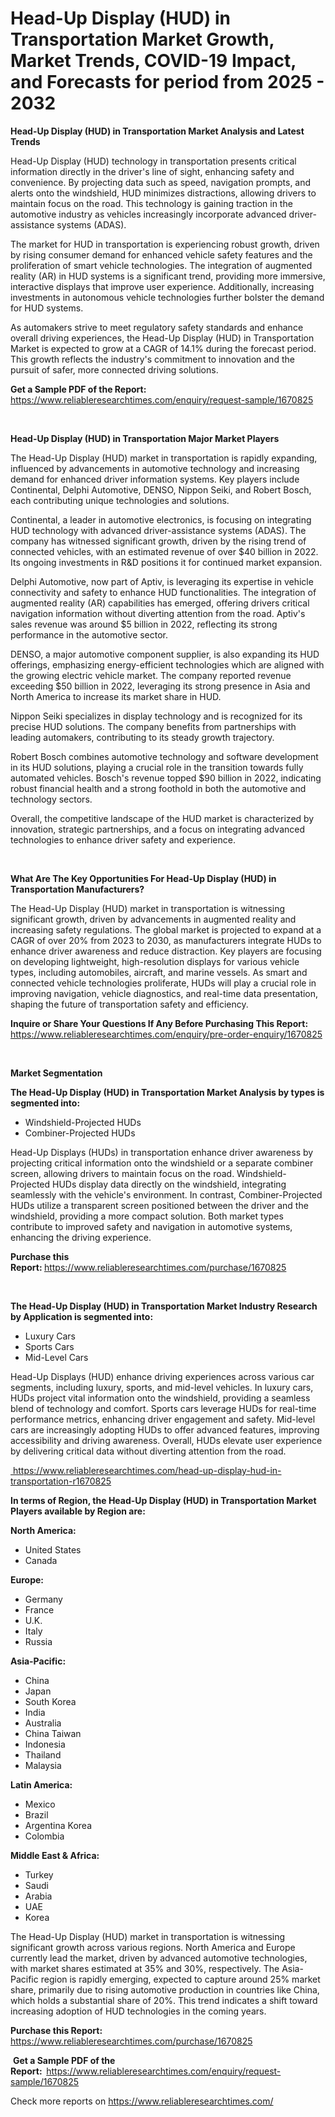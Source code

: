 <p><h1>Head-Up Display (HUD) in Transportation Market Growth, Market Trends, COVID-19 Impact, and Forecasts for period from 2025 - 2032</h1></p><p><strong>Head-Up Display (HUD) in Transportation Market Analysis and Latest Trends</strong></p>
<p><p>Head-Up Display (HUD) technology in transportation presents critical information directly in the driver's line of sight, enhancing safety and convenience. By projecting data such as speed, navigation prompts, and alerts onto the windshield, HUD minimizes distractions, allowing drivers to maintain focus on the road. This technology is gaining traction in the automotive industry as vehicles increasingly incorporate advanced driver-assistance systems (ADAS).</p><p>The market for HUD in transportation is experiencing robust growth, driven by rising consumer demand for enhanced vehicle safety features and the proliferation of smart vehicle technologies. The integration of augmented reality (AR) in HUD systems is a significant trend, providing more immersive, interactive displays that improve user experience. Additionally, increasing investments in autonomous vehicle technologies further bolster the demand for HUD systems.</p><p>As automakers strive to meet regulatory safety standards and enhance overall driving experiences, the Head-Up Display (HUD) in Transportation Market is expected to grow at a CAGR of 14.1% during the forecast period. This growth reflects the industry's commitment to innovation and the pursuit of safer, more connected driving solutions.</p></p>
<p><strong>Get a Sample PDF of the Report:&nbsp;</strong> <a href="https://www.reliableresearchtimes.com/enquiry/request-sample/1670825?utm_campaign=3187&utm_medium=2&utm_source=Github&utm_content=ia&utm_term=25032025&utm_id=head-up-display-hud-in-transportation">https://www.reliableresearchtimes.com/enquiry/request-sample/1670825</a></p>
<p>&nbsp;</p>
<p><strong>Head-Up Display (HUD) in Transportation Major Market Players</strong></p>
<p><p>The Head-Up Display (HUD) market in transportation is rapidly expanding, influenced by advancements in automotive technology and increasing demand for enhanced driver information systems. Key players include Continental, Delphi Automotive, DENSO, Nippon Seiki, and Robert Bosch, each contributing unique technologies and solutions.</p><p>Continental, a leader in automotive electronics, is focusing on integrating HUD technology with advanced driver-assistance systems (ADAS). The company has witnessed significant growth, driven by the rising trend of connected vehicles, with an estimated revenue of over $40 billion in 2022. Its ongoing investments in R&D positions it for continued market expansion.</p><p>Delphi Automotive, now part of Aptiv, is leveraging its expertise in vehicle connectivity and safety to enhance HUD functionalities. The integration of augmented reality (AR) capabilities has emerged, offering drivers critical navigation information without diverting attention from the road. Aptiv's sales revenue was around $5 billion in 2022, reflecting its strong performance in the automotive sector.</p><p>DENSO, a major automotive component supplier, is also expanding its HUD offerings, emphasizing energy-efficient technologies which are aligned with the growing electric vehicle market. The company reported revenue exceeding $50 billion in 2022, leveraging its strong presence in Asia and North America to increase its market share in HUD.</p><p>Nippon Seiki specializes in display technology and is recognized for its precise HUD solutions. The company benefits from partnerships with leading automakers, contributing to its steady growth trajectory.</p><p>Robert Bosch combines automotive technology and software development in its HUD solutions, playing a crucial role in the transition towards fully automated vehicles. Bosch's revenue topped $90 billion in 2022, indicating robust financial health and a strong foothold in both the automotive and technology sectors.</p><p>Overall, the competitive landscape of the HUD market is characterized by innovation, strategic partnerships, and a focus on integrating advanced technologies to enhance driver safety and experience.</p></p>
<p>&nbsp;</p>
<p><strong>What Are The Key Opportunities For Head-Up Display (HUD) in Transportation Manufacturers?</strong></p>
<p><p>The Head-Up Display (HUD) market in transportation is witnessing significant growth, driven by advancements in augmented reality and increasing safety regulations. The global market is projected to expand at a CAGR of over 20% from 2023 to 2030, as manufacturers integrate HUDs to enhance driver awareness and reduce distraction. Key players are focusing on developing lightweight, high-resolution displays for various vehicle types, including automobiles, aircraft, and marine vessels. As smart and connected vehicle technologies proliferate, HUDs will play a crucial role in improving navigation, vehicle diagnostics, and real-time data presentation, shaping the future of transportation safety and efficiency.</p></p>
<p><strong>Inquire or Share Your Questions If Any Before Purchasing This Report:</strong> <a href="https://www.reliableresearchtimes.com/enquiry/pre-order-enquiry/1670825?utm_campaign=3187&utm_medium=2&utm_source=Github&utm_content=ia&utm_term=25032025&utm_id=head-up-display-hud-in-transportation">https://www.reliableresearchtimes.com/enquiry/pre-order-enquiry/1670825</a></p>
<p>&nbsp;</p>
<p><strong>Market Segmentation</strong></p>
<p><strong>The Head-Up Display (HUD) in Transportation Market Analysis by types is segmented into:</strong></p>
<p><ul><li>Windshield-Projected HUDs</li><li>Combiner-Projected HUDs</li></ul></p>
<p><p>Head-Up Displays (HUDs) in transportation enhance driver awareness by projecting critical information onto the windshield or a separate combiner screen, allowing drivers to maintain focus on the road. Windshield-Projected HUDs display data directly on the windshield, integrating seamlessly with the vehicle's environment. In contrast, Combiner-Projected HUDs utilize a transparent screen positioned between the driver and the windshield, providing a more compact solution. Both market types contribute to improved safety and navigation in automotive systems, enhancing the driving experience.</p></p>
<p><strong>Purchase this Report:&nbsp;</strong><a href="https://www.reliableresearchtimes.com/purchase/1670825?utm_campaign=3187&utm_medium=2&utm_source=Github&utm_content=ia&utm_term=25032025&utm_id=head-up-display-hud-in-transportation">https://www.reliableresearchtimes.com/purchase/1670825</a></p>
<p>&nbsp;</p>
<p><strong>The Head-Up Display (HUD) in Transportation Market Industry Research by Application is segmented into:</strong></p>
<p><ul><li>Luxury Cars</li><li>Sports Cars</li><li>Mid-Level Cars</li></ul></p>
<p><p>Head-Up Displays (HUD) enhance driving experiences across various car segments, including luxury, sports, and mid-level vehicles. In luxury cars, HUDs project vital information onto the windshield, providing a seamless blend of technology and comfort. Sports cars leverage HUDs for real-time performance metrics, enhancing driver engagement and safety. Mid-level cars are increasingly adopting HUDs to offer advanced features, improving accessibility and driving awareness. Overall, HUDs elevate user experience by delivering critical data without diverting attention from the road.</p></p>
<p><a href="https://www.reliableresearchtimes.com/head-up-display-hud-in-transportation-r1670825?utm_campaign=3187&utm_medium=2&utm_source=Github&utm_content=ia&utm_term=25032025&utm_id=head-up-display-hud-in-transportation">&nbsp;https://www.reliableresearchtimes.com/head-up-display-hud-in-transportation-r1670825</a></p>
<p><strong>In terms of Region, the Head-Up Display (HUD) in Transportation Market Players available by Region are:</strong></p>
<p>
    <p> <strong> North America: </strong>
        <ul>
            <li>United States</li>
            <li>Canada</li>
        </ul>
        </p> 
    <p> <strong> Europe: </strong>
        <ul>
            <li>Germany</li>
            <li>France</li>
            <li>U.K.</li>
            <li>Italy</li>
            <li>Russia</li>
        </ul>
        </p> 
    <p> <strong> Asia-Pacific: </strong>
        <ul>
            <li>China</li>
            <li>Japan</li>
            <li>South Korea</li>
            <li>India</li>
            <li>Australia</li>
            <li>China Taiwan</li>
            <li>Indonesia</li>
            <li>Thailand</li>
            <li>Malaysia</li>
        </ul>
        </p> 
    <p> <strong> Latin America: </strong>
        <ul>
            <li>Mexico</li>
            <li>Brazil</li>
            <li>Argentina Korea</li>
            <li>Colombia</li>
        </ul>
        </p> 
    <p> <strong> Middle East & Africa: </strong>
        <ul>
            <li>Turkey</li>
            <li>Saudi</li>
            <li>Arabia</li>
            <li>UAE</li>
            <li>Korea</li>
        </ul>
    </p>
    </p>
<p><p>The Head-Up Display (HUD) market in transportation is witnessing significant growth across various regions. North America and Europe currently lead the market, driven by advanced automotive technologies, with market shares estimated at 35% and 30%, respectively. The Asia-Pacific region is rapidly emerging, expected to capture around 25% market share, primarily due to rising automotive production in countries like China, which holds a substantial share of 20%. This trend indicates a shift toward increasing adoption of HUD technologies in the coming years.</p></p>
<p><strong>Purchase this Report: </strong><a href="https://www.reliableresearchtimes.com/purchase/1670825?utm_campaign=3187&utm_medium=2&utm_source=Github&utm_content=ia&utm_term=25032025&utm_id=head-up-display-hud-in-transportation">https://www.reliableresearchtimes.com/purchase/1670825</a></p>
<p>&nbsp;<strong>Get a Sample PDF of the Report:&nbsp;&nbsp;</strong><a href="https://www.reliableresearchtimes.com/enquiry/request-sample/1670825?utm_campaign=3187&utm_medium=2&utm_source=Github&utm_content=ia&utm_term=25032025&utm_id=head-up-display-hud-in-transportation">https://www.reliableresearchtimes.com/enquiry/request-sample/1670825</a></p>
<p><strong></strong></p>
<p>Check more reports on <a href="https://www.reliableresearchtimes.com/?utm_campaign=3187&utm_medium=2&utm_source=Github&utm_content=ia&utm_term=25032025&utm_id=head-up-display-hud-in-transportation">https://www.reliableresearchtimes.com/</a></p>